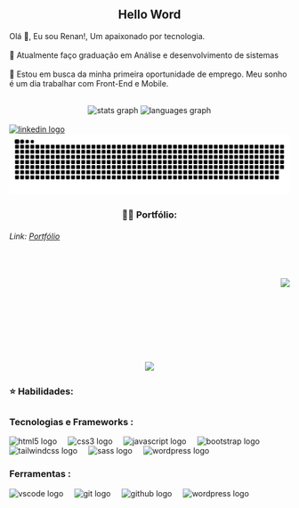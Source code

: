 <!-- título -->
<h2 align="center">Hello Word</h2>

<!-- Aprensentação -->
<p align="left">Olá 👋, Eu sou Renan!, Um apaixonado por tecnologia.<br><br>🌱 Atualmente faço graduação em Análise e desenvolvimento de sistemas<br><br>🔭 Estou em busca da minha primeira oportunidade de emprego. Meu sonho é um dia trabalhar com Front-End e Mobile.</p>

<br clear="both">

<!-- GitHub Stats -->
<div align="center">
  <img src="https://github-readme-stats.vercel.app/api?username=Renan-vilaNova&hide_title=false&hide_rank=false&show_icons=true&include_all_commits=true&count_private=true&disable_animations=false&theme=midnight-purple&locale=pt-br&hide_border=false" height="150" alt="stats graph"  />
  <img src="https://github-readme-stats.vercel.app/api/top-langs?username=Renan-vilaNova&locale=en&hide_title=false&layout=compact&card_width=320&langs_count=5&theme=midnight-purple&hide_border=false" height="150" alt="languages graph"  />
</div>
<br clear="both">

<!-- Links Contato -->
<div align="left">
  <a href="http://www.linkedin.com/in/renanvilanova" target="_blank">
    <img src="https://img.shields.io/static/v1?message=LinkedIn&logo=linkedin&label=&color=0077B5&logoColor=white&labelColor=&style=for-the-badge" height="35" alt="linkedin logo"  />
  </a>
</div>

<!-- Snake Animation -->
<picture>
  <source media="(prefers-color-scheme: dark)" srcset="https://raw.githubusercontent.com/platane/platane/output/github-contribution-grid-snake-dark.svg">
  <source media="(prefers-color-scheme: light)" srcset="https://raw.githubusercontent.com/platane/platane/output/github-contribution-grid-snake.svg">
  <img alt="github contribution grid snake animation" src="https://raw.githubusercontent.com/platane/platane/output/github-contribution-grid-snake.svg">
</picture>

<br clear="both">
<!-- Portfólio -->

<h3 align="center"> 🧑‍💻 Portfólio:</h3>

<h6>Link: <a href="https://renanvilanova.online/" target="_blank" > Portfólio </a></h6>

<br clear="both">

<!-- Gifs -->
<br clear="both">

<img align="right" height="150" src="https://i.gifer.com/DVYt.gif"  />

<br clear="both">

<div align="center">
  <img height="500" src="https://media.giphy.com/media/v1.Y2lkPTc5MGI3NjExOWVjYWNtdjFhMXJibGttemdqcTluNnU5N2V1cDE1aWk5aWNtZm5zcCZlcD12MV9pbnRlcm5hbF9naWZfYnlfaWQmY3Q9Zw/NKEt9elQ5cR68/giphy.gif"  />
</div>

<!-- Habilidades -->
 <h3 align="left"> ⭐ Habilidades:</h3>

## <h3 align="left">Tecnologias e Frameworks :</h3>

<div align="left">
  <img src="https://cdn.jsdelivr.net/gh/devicons/devicon/icons/html5/html5-original.svg" height="30" alt="html5 logo"  />
  <img width="12" />
  <img src="https://cdn.jsdelivr.net/gh/devicons/devicon/icons/css3/css3-original.svg" height="30" alt="css3 logo"  />
  <img width="12" />
  <img src="https://cdn.jsdelivr.net/gh/devicons/devicon/icons/javascript/javascript-original.svg" height="30" alt="javascript logo"  />
  <img width="12" />
  <img src="https://cdn.jsdelivr.net/gh/devicons/devicon/icons/bootstrap/bootstrap-original.svg" height="30" alt="bootstrap logo"  />
  <img width="12" />
  <img src="https://cdn.jsdelivr.net/gh/devicons/devicon/icons/tailwindcss/tailwindcss-original-wordmark.svg" height="30" alt="tailwindcss logo"  />
  <img width="12" />
  <img src="https://cdn.jsdelivr.net/gh/devicons/devicon/icons/sass/sass-original.svg" height="30" alt="sass logo"  />
  <img width="12" />
  <img src="https://cdn.jsdelivr.net/gh/devicons/devicon/icons/wordpress/wordpress-original.svg" height="30" alt="wordpress logo"  />
</div>

<h3 align="left">Ferramentas :</h3>

<div align="left">
  <img src="https://cdn.jsdelivr.net/gh/devicons/devicon/icons/vscode/vscode-original.svg" height="30" alt="vscode logo"  />
  <img width="12" />
  <img src="https://cdn.jsdelivr.net/gh/devicons/devicon/icons/git/git-original.svg" height="30" alt="git logo"  />
  <img width="12" />
  <img src="https://cdn.jsdelivr.net/gh/devicons/devicon/icons/github/github-original.svg" height="30" alt="github logo"  />
  <img width="12" />
  <img src="https://cdn.jsdelivr.net/gh/devicons/devicon/icons/wordpress/wordpress-plain.svg" height="30" alt="wordpress logo"  />
</div>
